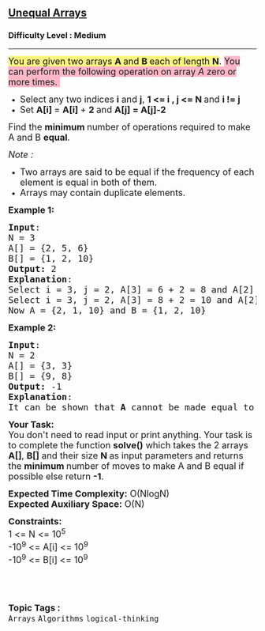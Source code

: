 <h2><a href="https://practice.geeksforgeeks.org/problems/4db2fcd97400456c4914d5a3e8ad932cc21e3e9d/1">Unequal Arrays</a></h2><h3>Difficulty Level : Medium</h3><hr><div class="problems_problem_content__Xm_eO"><p><span style="font-size:18px"><glasp class="highlighter--highlighted" style="font-weight: inherit !important;font-style: inherit !important;line-height: inherit !important;background-color: #F9F47F !important;cursor: pointer !important;" highlightid="rit988e6ukdostny">You are given two arrays </glasp><strong><glasp class="highlighter--highlighted" style="font-weight: inherit !important;font-style: inherit !important;line-height: inherit !important;background-color: #F9F47F !important;cursor: pointer !important;" highlightid="rit988e6ukdostny">A </glasp></strong><glasp class="highlighter--highlighted" style="font-weight: inherit !important;font-style: inherit !important;line-height: inherit !important;background-color: #F9F47F !important;cursor: pointer !important;" highlightid="rit988e6ukdostny">and </glasp><strong><glasp class="highlighter--highlighted" style="font-weight: inherit !important;font-style: inherit !important;line-height: inherit !important;background-color: #F9F47F !important;cursor: pointer !important;" highlightid="rit988e6ukdostny">B </glasp></strong><glasp class="highlighter--highlighted" style="font-weight: inherit !important;font-style: inherit !important;line-height: inherit !important;background-color: #F9F47F !important;cursor: pointer !important;" highlightid="rit988e6ukdostny">each of length </glasp><strong><glasp class="highlighter--highlighted" style="font-weight: inherit !important;font-style: inherit !important;line-height: inherit !important;background-color: #F9F47F !important;cursor: pointer !important;" highlightid="rit988e6ukdostny">N</glasp></strong>.&nbsp;<glasp class="highlighter--highlighted" style="font-weight: inherit !important;font-style: inherit !important;line-height: inherit !important;background-color: #FFB6C6 !important;cursor: pointer !important;" highlightid="my78fcvae0jc46t7">You can perform the following operation on array</glasp><em><glasp class="highlighter--highlighted" style="font-weight: inherit !important;font-style: inherit !important;line-height: inherit !important;background-color: #FFB6C6 !important;cursor: pointer !important;" highlightid="my78fcvae0jc46t7"> A</glasp></em><glasp class="highlighter--highlighted" style="font-weight: inherit !important;font-style: inherit !important;line-height: inherit !important;background-color: #FFB6C6 !important;cursor: pointer !important;" highlightid="my78fcvae0jc46t7"> zero or more times.&nbsp;</glasp></span></p>

<ul>
	<li><span style="font-size:18px">Select any two indices <strong>i</strong> and <strong>j</strong>, <strong>1 &lt;= i , j &lt;= N </strong>and <strong>i != j</strong></span></li>
	<li><span style="font-size:18px">Set <strong>A[i]&nbsp;</strong>= <strong>A[i]&nbsp;</strong>+ <strong>2 </strong>and <strong>A[j] = A[j]-2 </strong></span></li>
</ul>

<p><span style="font-size:18px">Find the <strong>minimum </strong>number of operations required to make A and B <strong>equal</strong>.</span></p>

<p><em><span style="font-size:18px">Note :</span></em></p>

<ul>
	<li><span style="font-size:18px">Two arrays are said to be equal if the frequency of each element is equal in both of them.</span></li>
	<li><span style="font-size:18px">Arrays may contain duplicate elements.</span></li>
</ul>

<p><span style="font-size:18px"><strong>Example 1:</strong></span></p>

<pre><span style="font-size:18px"><strong>Input</strong>:
N = 3
A[] = {2, 5, 6}
B[] = {1, 2, 10}
<strong>Output:</strong> 2
<strong>Explanation</strong>: </span>
<span style="font-size:18px">Select i = 3, j = 2, A[3] = 6 + 2 = 8 and A[2] = 5 - 2 = 3</span>
<span style="font-size:18px">Select i = 3, j = 2, A[3] = 8 + 2 = 10 and A[2] = 3 - 2 = 1</span>
<span style="font-size:18px">Now A = {2, 1, 10} and B = {1, 2, 10}</span></pre>

<p><span style="font-size:18px"><strong>Example 2:</strong></span></p>

<pre><span style="font-size:18px"><strong>Input</strong>:
N = 2
A[] = {3, 3}
B[] = {9, 8}
<strong>Output:</strong> -1
<strong>Explanation</strong>: </span>
<span style="font-size:18px">It can be shown that <strong>A </strong>cannot be made equal to <strong>B</strong>.</span></pre>

<p><span style="font-size:18px"><strong>Your Task:&nbsp; </strong><br>
You don't need to read input or print anything. Your task is to complete the function <strong>solve()</strong> which takes the 2 arrays <strong>A[]</strong>, <strong>B[]</strong>&nbsp;and their&nbsp;size <strong>N </strong>as input parameters and returns the <strong>minimum </strong>number of moves to make A and B equal if possible else return <strong>-1</strong>.</span></p>

<p><span style="font-size:18px"><strong>Expected Time Complexity:</strong> O(NlogN)<br>
<strong>Expected Auxiliary Space:</strong> O(N)</span></p>

<p><span style="font-size:18px"><strong>Constraints:</strong><br>
1 &lt;= N &lt;= 10<sup>5</sup><br>
-10<sup>9</sup> &lt;= A[i] &lt;= 10<sup>9</sup><br>
-10<sup>9</sup> &lt;= B[i] &lt;= 10<sup>9</sup></span></p>

<p>&nbsp;</p>
</div><br><p><span style=font-size:18px><strong>Topic Tags : </strong><br><code>Arrays</code>&nbsp;<code>Algorithms</code>&nbsp;<code>logical-thinking</code>&nbsp;